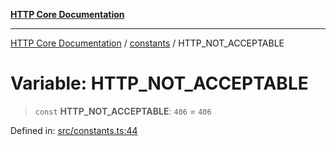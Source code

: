 [**HTTP Core Documentation**](../../README.md)

***

[HTTP Core Documentation](../../README.md) / [constants](../README.md) / HTTP\_NOT\_ACCEPTABLE

# Variable: HTTP\_NOT\_ACCEPTABLE

> `const` **HTTP\_NOT\_ACCEPTABLE**: `406` = `406`

Defined in: [src/constants.ts:44](https://github.com/stonemjs/http-core/blob/6577700bdede2420a5df45a338635c35547070ea/src/constants.ts#L44)
